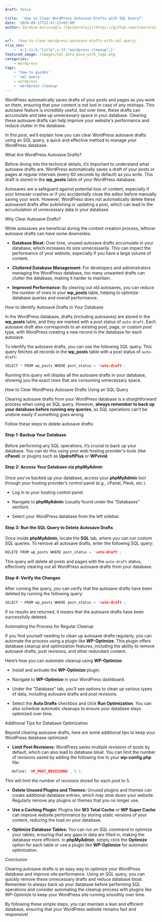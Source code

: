 ```yaml
---
draft: false

title:  'How to Clear WordPress Autosave Drafts with SQL Query?'
date: '2024-09-17T12:47:21+03:00'
author: İbrahim Korucuoğlu ([@siberoloji](https://github.com/siberoloji))
 
 
url:  /how-to-clear-wordpress-autosave-drafts-with-sql-query/ 
slim_seo:
    - 'a:1:{s:5:"title";s:17:"wordpress cleanup";}'
featured_image: /images/Sql_data_base_with_logo.png
categories:
    - Wordpress
tags:
    - 'how-to guides'
    - 'sql query'
    - wordpress
    - 'wordpress cleanup'
---
```



WordPress automatically saves drafts of your posts and pages as you work on them, ensuring that your content is not lost in case of any mishaps. This autosave feature is incredibly useful, but over time, these drafts can accumulate and take up unnecessary space in your database. Clearing these autosave drafts can help improve your website's performance and reduce clutter in the database.



In this post, we’ll explain how you can clear WordPress autosave drafts using an SQL query, a quick and effective method to manage your WordPress database.


 


What Are WordPress Autosave Drafts?



Before diving into the technical details, it’s important to understand what autosave drafts are. WordPress automatically saves a draft of your posts or pages at regular intervals (every 60 seconds by default) as you write. This draft is stored in the **wp_posts** table of your WordPress database.



Autosaves are a safeguard against potential loss of content, especially if your browser crashes or if you accidentally close the editor before manually saving your work. However, WordPress does not automatically delete these autosaved drafts after publishing or updating a post, which can lead to the accumulation of unnecessary data in your database.


 


Why Clear Autosave Drafts?



While autosaves are beneficial during the content creation process, leftover autosave drafts can have some downsides:


* **Database Bloat:** Over time, unused autosave drafts accumulate in your database, which increases its size unnecessarily. This can impact the performance of your website, especially if you have a large volume of content.

* **Cluttered Database Management:** For developers and administrators managing the WordPress database, too many unwanted drafts can clutter the database, making it harder to maintain.

* **Improved Performance:** By clearing out old autosaves, you can reduce the number of rows in your **wp_posts** table, helping to optimize database queries and overall performance.



 


How to Identify Autosave Drafts in Your Database



In the WordPress database, drafts (including autosaves) are stored in the **wp_posts** table, and they are marked with a post status of `auto-draft`. Each autosave draft also corresponds to an existing post, page, or custom post type, with WordPress creating a new record in the database for each autosave.



To identify the autosave drafts, you can use the following SQL query. This query fetches all records in the **wp_posts** table with a post status of `auto-draft`:


```cpp
SELECT * FROM wp_posts WHERE post_status = 'auto-draft';
```



Running this query will display all the autosave drafts in your database, showing you the exact rows that are consuming unnecessary space.


 


How to Clear WordPress Autosave Drafts Using an SQL Query



Clearing autosave drafts from your WordPress database is a straightforward process when using an SQL query. However, **always remember to back up your database before running any queries**, as SQL operations can’t be undone easily if something goes wrong.



Follow these steps to delete autosave drafts:


#### Step 1: Backup Your Database



Before performing any SQL operations, it’s crucial to back up your database. You can do this using your web hosting provider's tools (like **cPanel**) or plugins such as **UpdraftPlus** or **WPvivid**.


#### Step 2: Access Your Database via phpMyAdmin



Once you’ve backed up your database, access your **phpMyAdmin** tool through your hosting provider’s control panel (e.g., cPanel, Plesk, etc.).


* Log in to your hosting control panel.

* Navigate to **phpMyAdmin** (usually found under the "Databases" section).

* Select your WordPress database from the left sidebar.



#### Step 3: Run the SQL Query to Delete Autosave Drafts



Once inside **phpMyAdmin**, locate the **SQL** tab, where you can run custom SQL queries. To remove all autosave drafts, enter the following SQL query:


```cpp
DELETE FROM wp_posts WHERE post_status = 'auto-draft';
```



This query will delete all posts and pages with the `auto-draft` status, effectively clearing out all WordPress autosave drafts from your database.


#### Step 4: Verify the Changes



After running the query, you can verify that the autosave drafts have been deleted by running the following query:


```cpp
SELECT * FROM wp_posts WHERE post_status = 'auto-draft';
```



If no results are returned, it means that the autosave drafts have been successfully deleted.


 


Automating the Process for Regular Cleanup



If you find yourself needing to clean up autosave drafts regularly, you can automate the process using a plugin like **WP-Optimize**. This plugin offers database cleanup and optimization features, including the ability to remove autosave drafts, post revisions, and other redundant content.



Here’s how you can automate cleanup using **WP-Optimize**:


* Install and activate the **WP-Optimize** plugin.

* Navigate to **WP-Optimize** in your WordPress dashboard.

* Under the "Database" tab, you’ll see options to clean up various types of data, including autosave drafts and post revisions.

* Select the **Auto Drafts** checkbox and click **Run Optimization**.
You can also schedule automatic cleanups to ensure your database stays optimized over time.


 


Additional Tips for Database Optimization



Beyond clearing autosave drafts, here are some additional tips to keep your WordPress database optimized:


* **Limit Post Revisions:** WordPress saves multiple revisions of posts by default, which can also lead to database bloat. You can limit the number of revisions saved by adding the following line to your **wp-config.php** file:



```cpp
   define( 'WP_POST_REVISIONS', 5 );
```



This will limit the number of revisions stored for each post to 5.





* **Delete Unused Plugins and Themes:** Unused plugins and themes can create additional database entries, which may slow down your website. Regularly remove any plugins or themes that you no longer use.

* **Use a Caching Plugin:** Plugins like **W3 Total Cache** or **WP Super Cache** can improve website performance by storing static versions of your content, reducing the load on your database.

* **Optimize Database Tables:** You can run an SQL command to optimize your tables, ensuring that any gaps in data are filled in, making the database more efficient. In **phpMyAdmin**, simply click the **Optimize** option for each table or use a plugin like **WP-Optimize** for automatic optimization.



 


Conclusion



Clearing autosave drafts is an easy way to optimize your WordPress database and improve site performance. Using an SQL query, you can quickly remove these unnecessary drafts and reduce database bloat. Remember to always back up your database before performing SQL operations and consider automating the cleanup process with plugins like WP-Optimize to keep your WordPress site running smoothly over time.



By following these simple steps, you can maintain a lean and efficient database, ensuring that your WordPress website remains fast and responsive!
